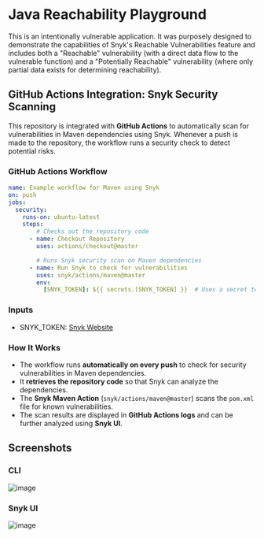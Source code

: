 # Java Reachability Playground

This is an intentionally vulnerable application. It was purposely designed to demonstrate the capabilities of Snyk's Reachable
Vulnerabilities feature and includes both a "Reachable" vulnerability (with a direct data flow to the vulnerable function) and a "Potentially Reachable" vulnerability (where only partial data exists for determining reachability).

## GitHub Actions Integration: Snyk Security Scanning
This repository is integrated with **GitHub Actions** to automatically scan for vulnerabilities in Maven dependencies using Snyk.
Whenever a push is made to the repository, the workflow runs a security check to detect potential risks.

### **GitHub Actions Workflow**

```yaml
name: Example workflow for Maven using Snyk
on: push
jobs:
  security:
    runs-on: ubuntu-latest
    steps:
        # Checks out the repository code
      - name: Checkout Repository
        uses: actions/checkout@master

        # Runs Snyk security scan on Maven dependencies
      - name: Run Snyk to check for vulnerabilities
        uses: snyk/actions/maven@master  
        env:
          [SNYK_TOKEN]: ${{ secrets.[SNYK_TOKEN] }}  # Uses a secret token for Snyk authentication
```
### **Inputs**
- SNYK_TOKEN: [Snyk Website](https://snyk.io)

### **How It Works**
- The workflow runs **automatically on every push** to check for security vulnerabilities in Maven dependencies.
- It **retrieves the repository code** so that Snyk can analyze the dependencies.
- The **Snyk Maven Action** (`snyk/actions/maven@master`) scans the `pom.xml` file for known vulnerabilities.
- The scan results are displayed in **GitHub Actions logs** and can be further analyzed using **Snyk UI**.

## Screenshots

### CLI
![image](https://github.com/user-attachments/assets/9a39fa82-8809-41de-bffe-fdcf19a4dd85)


### Snyk UI
![image](https://github.com/user-attachments/assets/afe91173-93a7-442c-bc1f-64e286f7a0c4)



